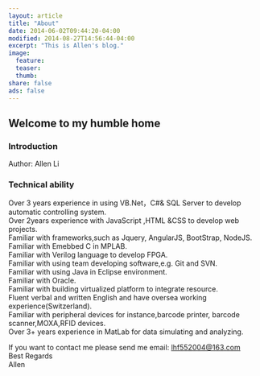 ```yaml
---
layout: article
title: "About"
date: 2014-06-02T09:44:20-04:00
modified: 2014-08-27T14:56:44-04:00
excerpt: "This is Allen's blog."
image:
  feature:
  teaser:
  thumb:
share: false
ads: false
---
```


## Welcome to my humble home

### Introduction

Author: Allen Li <br/>

### Technical ability

Over 3 years experience in using VB.Net，C#& SQL Server to develop automatic controlling system. <br/>
Over 2years experience with JavaScript ,HTML &CSS to develop web projects.<br/>
Familiar with frameworks,such as Jquery, AngularJS, BootStrap, NodeJS. <br/>
Familiar with Emebbed C in MPLAB. <br/>
Familiar with Verilog language to develop FPGA. <br/>
Familiar with using team developing software,e.g. Git and SVN. <br/>
Familiar with using Java in Eclipse environment. <br/>
Familiar with Oracle. <br/>
Familiar with building virtualized platform to integrate resource. <br/>
Fluent verbal and written English and have oversea working experience(Switzerland). <br/>
Familiar with peripheral devices for instance,barcode printer, barcode scanner,MOXA,RFID devices. <br/>
Over 3+ years experience in MatLab for data simulating and analyzing. <br/>

If you want to contact me please send me email: [lhf552004@163.com](lhf552004@163.com) <br/>
           Best Regards <br/>
           Allen